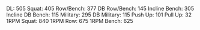 DL: 505
 Squat: 405
 Row/Bench: 377
 DB Row/Bench: 145
 Incline Bench: 305
 Incline DB Bench: 115
 Military: 295
 DB Military: 115
 Push Up: 101
 Pull Up: 32
 1RPM Squat: 840
 1RPM Row: 675
 1RPM Bench: 625
